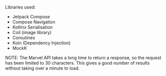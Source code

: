 Libraries used:

- Jetpack Compose
- Compose Navigation
- Kotlinx Serialisation
- Coil (image library)
- Coroutines
- Koin (Dependency Injection)
- MockK


NOTE: The Marvel API takes a long time to return a response, so the request has been limited to 30 characters. This gives a good number of results without taking over a minute to load.

